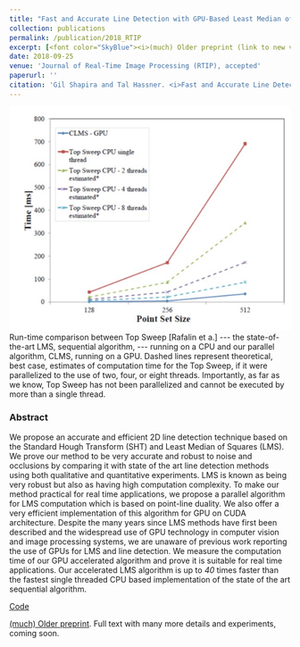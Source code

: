 ```yaml
---
title: "Fast and Accurate Line Detection with GPU-Based Least Median of Squares"
collection: publications
permalink: /publication/2018_RTIP
excerpt: [<font color="SkyBlue"><i>(much) Older preprint (link to new version forthcoming)</i></font>](https://arxiv.org/pdf/1510.01041.pdf)'
date: 2018-09-25
venue: 'Journal of Real-Time Image Processing (RTIP), accepted'
paperurl: ''
citation: 'Gil Shapira and Tal Hassner. <i>Fast and Accurate Line Detection with GPU-Based Least Median of Squares.</i> Journal of Real-Time Image Processing (RTIP), accepted.'
---
```


<!-- excerpt: '[<font color="SkyBlue"><i>Download paper</i></font>](../projects/siftscales/HassneretalTPAMI16.pdf)'-->

<img src='../projects/GPU_LMS/teaser1.jpg'><br/>
Run-time comparison between Top Sweep [Rafalin et a.] --- the state-of-the-art LMS, sequential algorithm, --- running on a CPU and our parallel algorithm, CLMS, running on a GPU. Dashed lines represent theoretical, best case, estimates of computation time for the Top Sweep, if it were parallelized to the use of two, four, or eight threads. Importantly, as far as we know, Top Sweep has not been parallelized and cannot be executed by more than a single thread.



### Abstract
We propose an accurate and efficient 2D line detection technique based on the Standard Hough Transform (SHT) and Least Median of Squares (LMS). We prove our method to be very accurate and robust to noise and occlusions by comparing it with state of the art line detection methods using both qualitative and quantitative experiments.
LMS is known as being very robust but also as having high computation complexity. To make our method practical for real time applications, we propose a parallel algorithm for LMS computation which is based on point-line duality. We also offer a very efficient implementation of this algorithm for GPU on CUDA architecture. Despite the many years since LMS methods have first been described and the widespread use of GPU technology in computer vision and image processing systems, we are unaware of previous work reporting the use of GPUs for LMS and line detection. We measure the computation time of our GPU accelerated algorithm and prove it is suitable for real time applications. Our accelerated LMS algorithm is up to *40* times faster than the fastest single threaded CPU based implementation of the state of the art sequential algorithm.


[Code](https://github.com/ligaripash/CudaLMS2D)

[(much) Older preprint](https://arxiv.org/pdf/1510.01041.pdf). Full text with many more details and experiments, coming soon.
